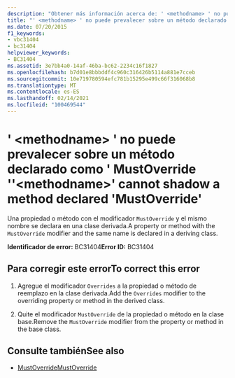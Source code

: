 ```yaml
---
description: "Obtener más información acerca de: ' <methodname> ' no puede prevalecer sobre un método declarado como ' MustOverride '"
title: "' <methodname> ' no puede prevalecer sobre un método declarado como ' MustOverride '"
ms.date: 07/20/2015
f1_keywords:
- vbc31404
- bc31404
helpviewer_keywords:
- BC31404
ms.assetid: 3e7bb4a0-14af-46ba-bc62-2234c16f1827
ms.openlocfilehash: b7d01e8bbbddf4c960c316426b5114a881e7cceb
ms.sourcegitcommit: 10e719780594efc781b15295e499c66f316068b8
ms.translationtype: MT
ms.contentlocale: es-ES
ms.lasthandoff: 02/14/2021
ms.locfileid: "100469544"
---
```

# <a name="methodname-cannot-shadow-a-method-declared-mustoverride"></a><span data-ttu-id="2a2df-103">' \<methodname> ' no puede prevalecer sobre un método declarado como ' MustOverride '</span><span class="sxs-lookup"><span data-stu-id="2a2df-103">'\<methodname>' cannot shadow a method declared 'MustOverride'</span></span>

<span data-ttu-id="2a2df-104">Una propiedad o método con el modificador `MustOverride` y el mismo nombre se declara en una clase derivada.</span><span class="sxs-lookup"><span data-stu-id="2a2df-104">A property or method with the `MustOverride` modifier and the same name is declared in a deriving class.</span></span>  
  
 <span data-ttu-id="2a2df-105">**Identificador de error:** BC31404</span><span class="sxs-lookup"><span data-stu-id="2a2df-105">**Error ID:** BC31404</span></span>  
  
## <a name="to-correct-this-error"></a><span data-ttu-id="2a2df-106">Para corregir este error</span><span class="sxs-lookup"><span data-stu-id="2a2df-106">To correct this error</span></span>  
  
1. <span data-ttu-id="2a2df-107">Agregue el modificador `Overrides` a la propiedad o método de reemplazo en la clase derivada.</span><span class="sxs-lookup"><span data-stu-id="2a2df-107">Add the `Overrides` modifier to the overriding property or method in the derived class.</span></span>  
  
2. <span data-ttu-id="2a2df-108">Quite el modificador `MustOverride` de la propiedad o método en la clase base.</span><span class="sxs-lookup"><span data-stu-id="2a2df-108">Remove the `MustOverride` modifier from the property or method in the base class.</span></span>  
  
## <a name="see-also"></a><span data-ttu-id="2a2df-109">Consulte también</span><span class="sxs-lookup"><span data-stu-id="2a2df-109">See also</span></span>

- [<span data-ttu-id="2a2df-110">MustOverride</span><span class="sxs-lookup"><span data-stu-id="2a2df-110">MustOverride</span></span>](../language-reference/modifiers/mustoverride.md)
